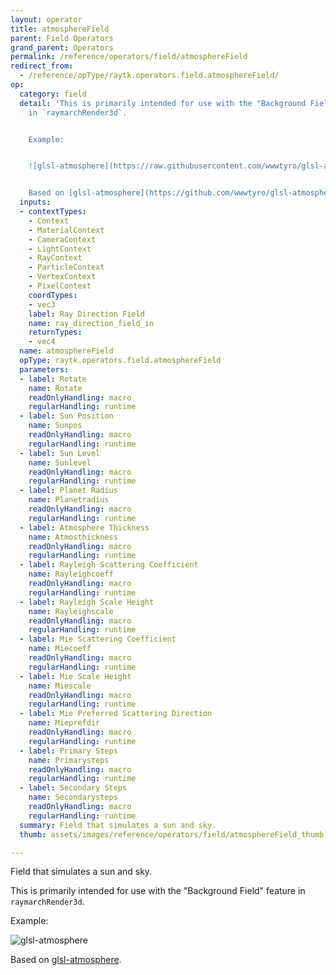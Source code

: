 ```yaml
---
layout: operator
title: atmosphereField
parent: Field Operators
grand_parent: Operators
permalink: /reference/operators/field/atmosphereField
redirect_from:
  - /reference/opType/raytk.operators.field.atmosphereField/
op:
  category: field
  detail: 'This is primarily intended for use with the "Background Field" feature
    in `raymarchRender3d`.


    Example:


    ![glsl-atmosphere](https://raw.githubusercontent.com/wwwtyro/glsl-atmosphere/master/images/atmosphere.png)


    Based on [glsl-atmosphere](https://github.com/wwwtyro/glsl-atmosphere/).'
  inputs:
  - contextTypes:
    - Context
    - MaterialContext
    - CameraContext
    - LightContext
    - RayContext
    - ParticleContext
    - VertexContext
    - PixelContext
    coordTypes:
    - vec3
    label: Ray Direction Field
    name: ray_direction_field_in
    returnTypes:
    - vec4
  name: atmosphereField
  opType: raytk.operators.field.atmosphereField
  parameters:
  - label: Rotate
    name: Rotate
    readOnlyHandling: macro
    regularHandling: runtime
  - label: Sun Position
    name: Sunpos
    readOnlyHandling: macro
    regularHandling: runtime
  - label: Sun Level
    name: Sunlevel
    readOnlyHandling: macro
    regularHandling: runtime
  - label: Planet Radius
    name: Planetradius
    readOnlyHandling: macro
    regularHandling: runtime
  - label: Atmosphere Thickness
    name: Atmosthickness
    readOnlyHandling: macro
    regularHandling: runtime
  - label: Rayleigh Scattering Coefficient
    name: Rayleighcoeff
    readOnlyHandling: macro
    regularHandling: runtime
  - label: Rayleigh Scale Height
    name: Rayleighscale
    readOnlyHandling: macro
    regularHandling: runtime
  - label: Mie Scattering Coefficient
    name: Miecoeff
    readOnlyHandling: macro
    regularHandling: runtime
  - label: Mie Scale Height
    name: Miescale
    readOnlyHandling: macro
    regularHandling: runtime
  - label: Mie Preferred Scattering Direction
    name: Mieprefdir
    readOnlyHandling: macro
    regularHandling: runtime
  - label: Primary Steps
    name: Primarysteps
    readOnlyHandling: macro
    regularHandling: runtime
  - label: Secondary Steps
    name: Secondarysteps
    readOnlyHandling: macro
    regularHandling: runtime
  summary: Field that simulates a sun and sky.
  thumb: assets/images/reference/operators/field/atmosphereField_thumb.png

---
```



Field that simulates a sun and sky.

This is primarily intended for use with the "Background Field" feature in `raymarchRender3d`.

Example:

![glsl-atmosphere](https://raw.githubusercontent.com/wwwtyro/glsl-atmosphere/master/images/atmosphere.png)

Based on [glsl-atmosphere](https://github.com/wwwtyro/glsl-atmosphere/).